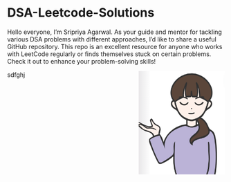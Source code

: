 # DSA-Leetcode-Solutions

<p align="left">
  Hello everyone, I’m Sripriya Agarwal. As your guide and mentor for tackling various DSA problems with different approaches, I’d like to share a useful GitHub repository. This repo is an excellent resource for anyone who works with LeetCode regularly or finds themselves stuck on certain problems. Check it out to enhance your problem-solving skills!
</p>

<p align="right">
  <img src="images/1.png" alt="My photo" style="float: right; width: 200px;"/>
</p>
sdfghj
